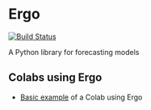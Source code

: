 # Ergo

[![Build Status](https://travis-ci.org/oughtinc/ergo.svg?branch=master)](https://travis-ci.org/oughtinc/ergo)

A Python library for forecasting models

## Colabs using Ergo

- [Basic example](https://colab.research.google.com/drive/1b4_c1UwYu5T8UK2EgWYRWrdLjjsypjYu) of a Colab using Ergo
